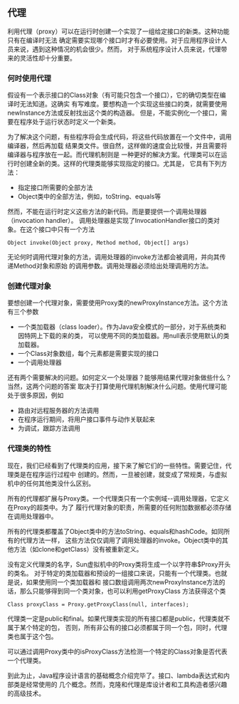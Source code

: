
## 代理

利用代理（proxy）可以在运行时创建一个实现了一组给定接口的新类。这种功能只有在编译时无法
确定需要实现哪个接口时才有必要使用。对于应用程序设计人员来说，遇到这种情况的机会很少。然而，
对于系统程序设计人员来说，代理带来的灵活性却十分重要。

### 何时使用代理

假设有一个表示接口的Class对象（有可能只包含一个接口），它的确切类型在编译时无法知道。这确实
有写难度。要想构造一个实现这些接口的类，就需要使用newInstance方法或反射找出这个类的构造器。
但是，不能实例化一个接口，需要在程序处于运行状态时定义一个新类。

为了解决这个问题，有些程序将会生成代码，将这些代码放置在一个文件中，调用编译器，然后再加载
结果类文件。很自然，这样做的速度会比较慢，并且需要将编译器与程序放在一起。而代理机制则是
一种更好的解决方案。代理类可以在运行时创建全新的类。这样的代理类能够实现指定的接口。尤其是，
它具有下列方法：

- 指定接口所需要的全部方法
- Object类中的全部方法，例如，toString、equals等

然而，不能在运行时定义这些方法的新代码。而是要提供一个调用处理器（invocation handler）。
调用处理器是实现了InvocationHandler接口的类对象。在这个接口中只有一个方法
```
Object invoke(Object proxy, Method method, Object[] args)
```
无论何时调用代理对象的方法，调用处理器的invoke方法都会被调用，并向其传递Method对象和原始
的调用参数。调用处理器必须给出处理调用的方法。

### 创建代理对象

要想创建一个代理对象，需要使用Proxy类的newProxyInstance方法。这个方法有三个参数

- 一个类加载器（class loader）。作为Java安全模式的一部分，对于系统类和因特网上下载的来的类，
可以使用不同的类加载器。用null表示使用默认的类加载器。
- 一个Class对象数组，每个元素都是需要实现的接口
- 一个调用处理器

还有两个需要解决的问题。如何定义一个处理器？能够用结果代理对象做些什么？当然，这两个问题的答案
取决于打算使用代理机制解决什么问题。使用代理可能处于很多原因，例如

- 路由对远程服务器的方法调用
- 在程序运行期间，将用户接口事件与动作关联起来
- 为调试，跟踪方法调用

### 代理类的特性

现在，我们已经看到了代理类的应用，接下来了解它们的一些特性。需要记住，代理类是在程序运行过程中
创建的。然而，一旦被创建，就变成了常规类，与虚拟机中的任何其他类没什么区别。

所有的代理都扩展与Proxy类。一个代理类只有一个实例域--调用处理器，它定义在Proxy的超类中。为了
履行代理对象的职责，所需要的任何附加数据都必须存储在调用处理器中。

所有的代理类都覆盖了Object类中的方法toString、equals和hashCode。如同所有的代理方法一样，
这些方法仅仅调用了调用处理器的invoke。Object类中的其他方法（如clone和getClass）没有被重新定义。

没有定义代理类的名字，Sun虚拟机中的Proxy类将生成一个以字符串$Proxy开头的类名。
对于特定的类加载器和预设的一组接口来说，只能有一个代理类。也就是说，如果使用同一个类加载器和
接口数组调用两次newProxyInstance方法的话，那么只能够得到同一个类对象，也可以利用getProxyClass
方法获得这个类
```
Class proxyClass = Proxy.getProxyClass(null, interfaces);
```

代理类一定是public和final。如果代理类实现的所有接口都是public，代理类就不属于某个特定的包，
否则，所有非公有的接口必须都属于同一个包，同时，代理类也属于这个包。

可以通过调用Proxy类中的isProxyClass方法检测一个特定的Class对象是否代表一个代理类。

到此为止，Java程序设计语言的基础概念介绍完毕了。接口、lambda表达式和内部类是经常使用的
几个概念。然而，克隆和代理是库设计者和工具构造者感兴趣的高级技术。


















